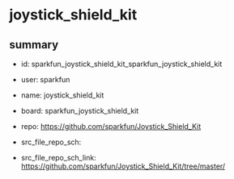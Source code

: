 # joystick_shield_kit
 
## summary 
* id: sparkfun_joystick_shield_kit_sparkfun_joystick_shield_kit
* user: sparkfun
* name: joystick_shield_kit
* board: sparkfun_joystick_shield_kit
* repo: https://github.com/sparkfun/Joystick_Shield_Kit



* src_file_repo_sch: 
* src_file_repo_sch_link: https://github.com/sparkfun/Joystick_Shield_Kit/tree/master/




